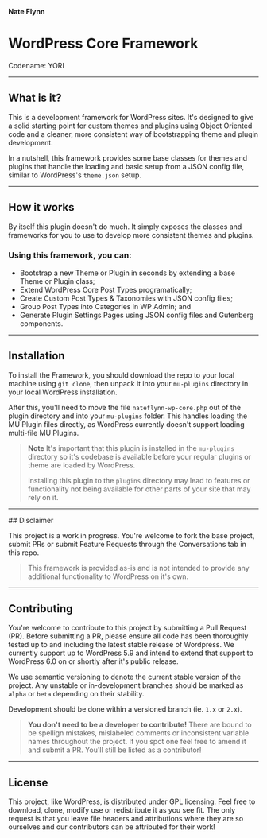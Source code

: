 **Nate Flynn**
# WordPress Core Framework
Codename: YORI
___

## What is it?

This is a development framework for WordPress sites. It's designed to give a solid starting point for custom themes and plugins using Object Oriented code and a cleaner, more consistent way of bootstrapping theme and plugin development.

In a nutshell, this framework provides some base classes for themes and plugins that handle the loading and basic setup from a JSON config file, similar to WordPress's `theme.json` setup.
___

## How it works

By itself this plugin doesn't do much. It simply exposes the classes and frameworks for you to use to develop more consistent themes and plugins.

### Using this framework, you can:

- Bootstrap a new Theme or Plugin in seconds by extending a base Theme or Plugin class;
- Extend WordPress Core Post Types programatically;
- Create Custom Post Types & Taxonomies with JSON config files;
- Group Post Types into Categories in WP Admin; and
- Generate Plugin Settings Pages using JSON config files and Gutenberg components.
___

## Installation

To install the Framework, you should download the repo to your local machine using `git clone`, then unpack it into your `mu-plugins` directory in your local WordPress installation.

After this, you'll need to move the file `nateflynn-wp-core.php` out of the plugin directory and into your `mu-plugins` folder. This handles loading the MU Plugin files directly, as WordPress currently doesn't support loading multi-file MU Plugins.

> **Note**
> It's important that this plugin is installed in the `mu-plugins` directory so it's codebase is available before your regular plugins or theme are loaded by WordPress. 
> 
> Installing this plugin to the `plugins` directory may lead to features or functionality not being available for other parts of your site that may rely on it.
___

## Disclaimer

This project is a work in progress. You're welcome to fork the base project, submit PRs or submit Feature Requests through the Conversations tab in this repo.

> This framework is provided as-is and is not intended to provide any additional functionality to WordPress on it's own.
___

## Contributing

You're welcome to contribute to this project by submitting a Pull Request (PR). Before submitting a PR, please ensure all code has been thoroughly tested up to and including the latest stable release of Wordpress. We currently support up to WordPress 5.9 and intend to extend that support to WordPress 6.0 on or shortly after it's public release.

We use semantic versioning to denote the current stable version of the project. Any unstable or in-development branches should be marked as `alpha` or `beta` depending on their stability.

Development should be done within a versioned branch (ie. `1.x` or `2.x`).

> **You don't need to be a developer to contribute!**
> There are bound to be spellign mistakes, mislabeled comments or inconsistent variable names throughout the project. If you spot one feel free to amend it and submit a PR. You'll still be listed as a contributor!
___

## License

This project, like WordPress, is distributed under GPL licensing. Feel free to download, clone, modify use or redistribute it as you see fit. The only request is that you leave file headers and attributions where they are so ourselves and our contributors can be attributed for their work!